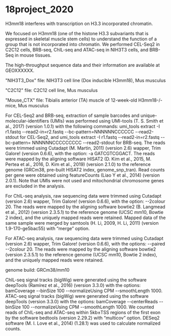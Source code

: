 # 18project_2020

H3mm18 interferes with transcription on H3.3 incorporated chromatin.



We focused on H3mm18 (one of the histone H3.3 subvariants that is expressed in skeletal muscle stem cells) to understand the function of a group that is not incorporated into chromatin.
We performed CEL-Seq2 in C2C12 cells, BRB-seq, ChIL-seq and ATAC-seq in NIH3T3 cells, and BRB-Seq in mouse tissues.


The high-throughput sequence data and their information are available at GEOXXXXXX.


"NIH3T3_Dox" file: NIH3T3 cell line (Dox inducible H3mm18), Mus musculus

"C2C12" file:      C2C12 cell line, Mus musculus

"Mouse_CTX" file:  Tibialis anterior (TA) muscle of 12-week-old H3mm18-/- mice,	Mus musculus


For CEL-Seq2 and BRB-seq, extraction of sample barcodes and unique-molecular-identifiers (UMIs) was performed using UMI-tools (T. S. Smith et al., 2017) (version 1.0.1) with the following commands: umi_tools extract -I r1.fastq --read2-in=r2.fastq --bc-pattern=NNNNNNCCCCCC --read2-stdout for CEL-Seq2, and umi_tools extract -I r1.fastq --read2-in=r2.fastq --bc-pattern= NNNNNNCCCCCCCCC --read2-stdout for BRB-seq.
The reads were trimmed using Cutadapt (M. Martin, 2011)  (version 2.6) wapper, Trim Galore! (version 0.6.6), with the option:  -a GATCGTCGGACT.
The reads were mapped by the aligning software HISAT2 (D. Kim et al., 2015, M. Pertea et al., 2016, D. Kim et al., 2019) (version 2.1.0) to the reference genome (GRCm38, pre-built HISAT2 index, genome_snp_tran). 
Read counts per gene were obtained using featureCounts (Liao Y et al., 2014) (version 2.0.1). Note that UMIs were not used and mitochondrial chromosome genes are excluded in the analysis. 


For ChIL-seq analysis, raw sequencing data were trimmed using Cutadapt (version 2.6) wapper, Trim Galore! (version 0.6.6), with the option:  --2colour 20.
The reads were mapped by the aligning software bowtie2 (B. Langmead et al., 2012) (version 2.3.5.1) to the reference genome (UCSC mm10, Bowtie 2 index), and the uniquely mapped reads were retained.
Mapped data of the same sample were merged by samtools (H. Li, 2009, H. Li, 2011) (version 1.9-170-ge5bac55) with “merge” option. 


For ATAC-seq analysis, raw sequencing data were trimmed using Cutadapt (version 2.6) wapper, Trim Galore! (version 0.6.6), with the options:  --paired --2colour 20.
The reads were mapped by the aligning software bowtie2 (version 2.3.5.1) to the reference genome (UCSC mm10, Bowtie 2 index), and the uniquely mapped reads were retained.


genome build: GRCm38/mm10


ChIL-seq signal tracks (bigWig) were generated using  the software deepTools (Ramírez et al., 2016) (version 3.3.0) with the options: bamCoverage --binSize 100 --normalizeUsing CPM --smoothLength 1000.
ATAC-seq signal tracks (bigWig) were generated using  the software deepTools (version 3.3.0) with the options: bamCoverage --centerReads --binSize 100 --normalizeUsing CPM --smoothLength 1000.
We counted reads of ChIL-seq and ATAC-seq within 5kb±TSS regions of the first exon by the software bedtools (version 2.29.2) with “multicov” option.
DESeq2 software (M. I. Love et al., 2014) (1.28.1) was used to calculate normalized counts.
